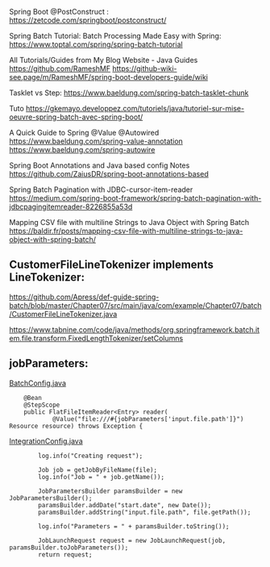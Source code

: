 Spring Boot @PostConstruct : https://zetcode.com/springboot/postconstruct/

Spring Batch Tutorial: Batch Processing Made Easy with Spring:
https://www.toptal.com/spring/spring-batch-tutorial

All Tutorials/Guides from My Blog Website - Java Guides
https://github.com/RameshMF
https://github-wiki-see.page/m/RameshMF/spring-boot-developers-guide/wiki

Tasklet vs Step:
https://www.baeldung.com/spring-batch-tasklet-chunk

Tuto
https://gkemayo.developpez.com/tutoriels/java/tutoriel-sur-mise-oeuvre-spring-batch-avec-spring-boot/

A Quick Guide to Spring @Value @Autowired
https://www.baeldung.com/spring-value-annotation
https://www.baeldung.com/spring-autowire

Spring Boot Annotations and Java based config Notes
https://github.com/ZaiusDR/spring-boot-annotations-based

Spring Batch Pagination with JDBC-cursor-item-reader
https://medium.com/spring-boot-framework/spring-batch-pagination-with-jdbcpagingitemreader-8226855a53d

Mapping CSV file with multiline Strings to Java Object with Spring Batch
https://baldir.fr/posts/mapping-csv-file-with-multiline-strings-to-java-object-with-spring-batch/

CustomerFileLineTokenizer implements LineTokenizer:
---
https://github.com/Apress/def-guide-spring-batch/blob/master/Chapter07/src/main/java/com/example/Chapter07/batch/CustomerFileLineTokenizer.java

https://www.tabnine.com/code/java/methods/org.springframework.batch.item.file.transform.FixedLengthTokenizer/setColumns


jobParameters:
---
[BatchConfig.java](https://github.com/uesleilima/spring-boot-batch-integration-sample/blob/master/src/main/java/com/uesleilima/spring/batch/integration/config/BatchConfig.java)
````
	@Bean
	@StepScope
	public FlatFileItemReader<Entry> reader(
			@Value("file:///#{jobParameters['input.file.path']}") Resource resource) throws Exception {
````
[IntegrationConfig.java](https://github.com/uesleilima/spring-boot-batch-integration-sample/blob/ddadece16544ded2a7721d98dd64f7db724f4d06/src/main/java/com/uesleilima/spring/batch/integration/config/IntegrationConfig.java)
````	public JobLaunchRequest transformFileToRequest(File file) {
		log.info("Creating request");

		Job job = getJobByFileName(file);
		log.info("Job = " + job.getName());

		JobParametersBuilder paramsBuilder = new JobParametersBuilder();
		paramsBuilder.addDate("start.date", new Date());
		paramsBuilder.addString("input.file.path", file.getPath());

		log.info("Parameters = " + paramsBuilder.toString());

		JobLaunchRequest request = new JobLaunchRequest(job, paramsBuilder.toJobParameters());
		return request;
````
